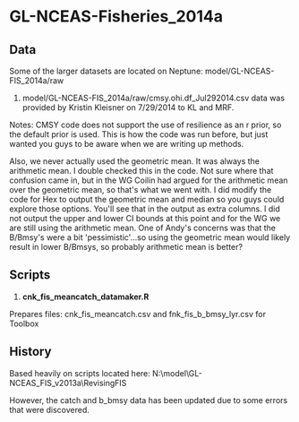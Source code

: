 GL-NCEAS-Fisheries_2014a
====

## Data
Some of the larger datasets are located on Neptune: model/GL-NCEAS-FIS_2014a/raw

1. model/GL-NCEAS-FIS_2014a/raw/cmsy.ohi.df_Jul292014.csv data was provided by Kristin Kleisner on 7/29/2014 to KL and MRF.

Notes: CMSY code does not support the use of resilience as an r prior, so the default prior is used. This is how the code was run before, but just wanted you guys to be aware when we are writing up methods.

Also, we never actually used the geometric mean. It was always the arithmetic mean. I double checked this in the code. Not sure where that confusion came in, but in the WG Coilin had argued for the arithmetic mean over the geometric mean, so that's what we went with. I did modify the code for Hex to output the geometric mean and median so you guys could explore those options. You'll see that in the output as extra columns. I did not output the upper and lower CI bounds at this point and for the WG we are still using the arithmetic mean. One of Andy's concerns was that the B/Bmsy's were a bit 'pessimistic'...so using the geometric mean would likely result in lower B/Bmsys, so probably arithmetic mean is better?

## Scripts

1. **cnk_fis_meancatch_datamaker.R** 

Prepares files: cnk_fis_meancatch.csv and fnk_fis_b_bmsy_lyr.csv for Toolbox    


## History
Based heavily on scripts located here: N:\model\GL-NCEAS_FIS_v2013a\RevisingFIS

However, the catch and b_bmsy data has been updated due to some errors that were discovered.
